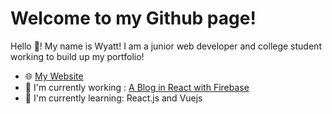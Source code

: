 # Welcome to my Github page!

Hello 👋! My name is Wyatt! I am a junior web developer and college student working to build up my portfolio!

- 🌐 <a href="https://www.awhaston.dev" target="_blank">My Website</a>
- 🚧 I'm currently working : [A Blog in React with Firebase](https://github.com/awhaston/react-blog)
- 📖 I'm currently learning: React.js and Vuejs
